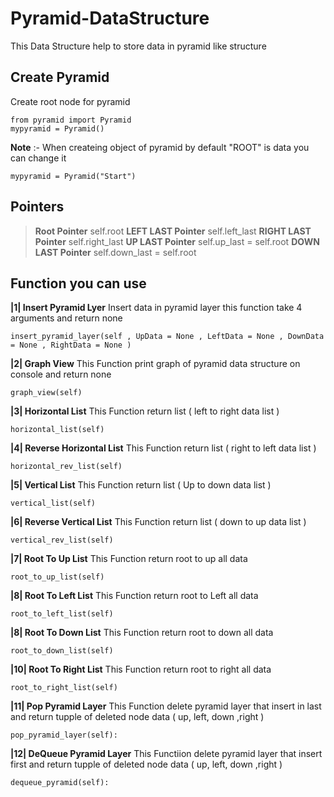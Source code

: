 # Pyramid-DataStructure
This  Data Structure help to store data in pyramid like structure     

## Create Pyramid
Create root node for pyramid 

    from pyramid import Pyramid
    mypyramid = Pyramid()

**Note** :- When createing object of pyramid by default "ROOT" is data you can change it

    mypyramid = Pyramid("Start")

## Pointers
> **Root Pointer**
> self.root
> **LEFT LAST Pointer**
> self.left_last
> **RIGHT LAST Pointer**
> self.right_last 
> **UP LAST Pointer**
> self.up_last = self.root 
> **DOWN LAST Pointer**
> self.down_last = self.root

## Function you can use 
**|1| Insert Pyramid Lyer**
    Insert data in pyramid layer this function take 4 arguments and return none
    
    insert_pyramid_layer(self , UpData = None , LeftData = None , DownData = None , RightData = None )

**|2| Graph View**
This Function print graph of pyramid data structure on console and return none

    graph_view(self)

**|3| Horizontal List**
This Function return list ( left to right data list )

    horizontal_list(self)

**|4| Reverse Horizontal List**
This Function return list ( right to left data list )

    horizontal_rev_list(self)

**|5| Vertical List**
This Function return list ( Up to down data list )

    vertical_list(self)

**|6| Reverse Vertical List**
This Function return list ( down to up data list )

    vertical_rev_list(self)

**|7| Root To Up List**
This Function return root to up all data
    
    root_to_up_list(self)

**|8| Root To Left List**
This Function return root to Left all data
    
    root_to_left_list(self)

**|8| Root To Down List**
This Function return root to down all data
    
    root_to_down_list(self)

**|10| Root To Right List**
This Function return root to right all data
    
    root_to_right_list(self)

**|11| Pop Pyramid Layer**
This Function delete pyramid layer that insert in last and return tupple of deleted node data ( up, left, down ,right )
    
    pop_pyramid_layer(self):

**|12| DeQueue Pyramid Layer**
This Functiion delete pyramid layer that insert first and return tupple of deleted node data ( up, left, down ,right )

    dequeue_pyramid(self):


